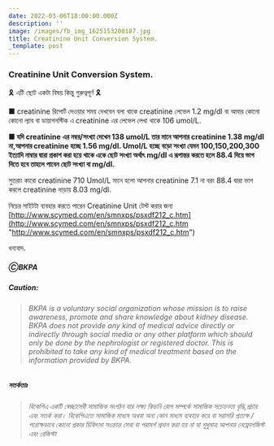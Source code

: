 ```yaml
---
date: 2022-03-06T18:00:00.000Z
description: ''
image: /images/fb_img_1625153200187.jpg
title: Creatinine Unit Conversion System.
_template: post
---
```



### Creatinine Unit Conversion System.

🎗 এটি ছোট একটা বিষয় কিন্তু গুরুত্বপূর্ণ 🎗

■ creatinine রিপোর্ট দেওয়ার সময় দেখবেন বলা থাকে creatinine লেভেল 1.2 mg/dl বা আবার কোনো কোনো ল্যাব বা ডায়াগনস্টিক এ creatinine এর লেভেল লেখা থাকে 106 umol/L.

**■ যদি creatinine এর নম্বর/সংখ্যা দেখেন 138 umol/L তার মানে আপনার creatinine 1.38 mg/dl না,আপনার creatinine হচ্ছে 1.56 mg/dl. Umol/L হচ্ছে বড়ো সংখ্যা যেমন 100,150,200,300 ইত্যাদি নাম্বার দ্বারা প্রকাশ করা হয়ে থাকে একে ছোট সংখ্যা অর্থাৎ mg/dl এ রূপান্তর করতে হলে 88.4 দিয়ে ভাগ দিতে হবে তাহলে পাবেন ছোট সংখ্যা বা mg/dl.**

সুতরাং কারো creatinine 710 Umol/L মানে হলো আপনার creatinine 7.1 না বরং 88.4 দ্বারা ভাগ করলে creatinine দাড়ায় 8.03 mg/dl.

নিচের সাইটটা ব্যবহার করতে পারেন Creatinine Unit টেস্ট করার জন্য  
[http://www.scymed.com/en/smnxps/psxdf212_c.htm](http://www.scymed.com/en/smnxps/psxdf212_c.htm "http://www.scymed.com/en/smnxps/psxdf212_c.htm")

ধন্যবাদ.

##### ⒸBKPA

##### **Caution:**

> ###### BKPA is a voluntary social organization whose mission is to raise awareness, promote and share knowledge about kidney disease. BKPA does not provide any kind of medical advice directly or indirectly through social media or any other platform which should only be done by the nephrologist or registered doctor. This is prohibited to take any kind of medical treatment based on the information provided by BKPA.

##### **সতর্কতাঃ**

> ###### বিকেপিএ একটি স্বেচ্ছাসেবী সামাজিক সংগঠন যার লক্ষ্য কিডনি রোগ সম্পর্কে সামাজিক সচেতনতা বৃদ্ধি,প্রচার এবং সতর্ক করা। বিকেপিএতে সামাজিক মাধ্যম অথবা অন্য কোন মাধ্যম ব্যবহার করে বা সরাসরি প্রত্যক্ষ / পরোক্ষভাবে কোনো প্রকার চিকিৎসা সংক্রান্ত সেবা বা পরামর্শ প্রদান করা হয় না যা শুধুমাত্র আপনার নেফ্রোলজিস্ট এবং রেজিস্টা
